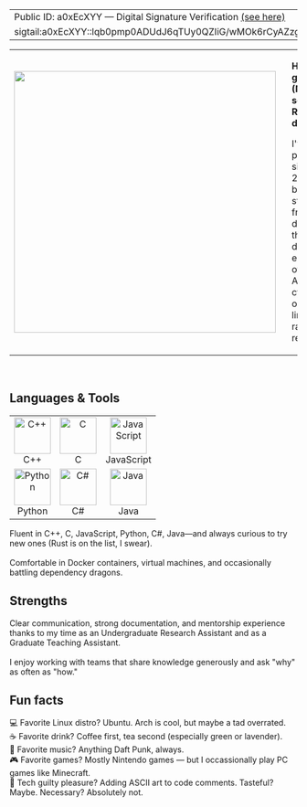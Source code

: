 <table>
  <tr>
    <td>Public ID: a0xEcXYY — Digital Signature Verification <a href="https://github.com/willnjohnson/SigTail">(see here)</a></td>
  </tr>
  <tr>
    <td>sigtail:a0xEcXYY::lqb0pmp0ADUdJ6qTUy0QZIiG/wMOk6rCyAZzgizMA2JgAb4DbMp861/8ejL4OXFONP+rqoZKLWE6ApQySfv6Ag==</td>
  </tr>
</table>
<table>
  <tr>
    <td>
      <img width="458" src="https://github.com/user-attachments/assets/585645fb-2d25-4a20-83c1-dd75de7e104c" />
    </td>
    <td style="vertical-align: top; padding-left: 20px;">
      <p><strong>Hi, I'm a UTK graduate (MSc) and a self-taught ReactJS developer.</strong></p>
      <p>
        I've enjoyed programming since maybe 2010. My biggest strength is frontend development, though I definitely enjoy all parts of software.
        Also enjoy cybersecurity, old stories, linguistics, random food recipes, etc.
      </p>
    </td>
  </tr>
</table>

<br>

<h2>Languages & Tools</h2>

<p>

<table>
  <tr>
    <td align="center">
      <img width="64" height="64" src="https://github.com/user-attachments/assets/bf7e472c-959f-4a8b-b08b-4240fe42ab3a" alt="C++" /><br>C++
    </td>
    <td align="center">
      <img width="64" height="64" src="https://github.com/user-attachments/assets/e4d87388-3c00-4695-bc41-0721c292b87d" alt="C" /><br>C
    </td>
    <td align="center">
      <img width="64" height="64" src="https://github.com/user-attachments/assets/37a006ab-d407-4380-83cd-71975bc3e869" alt="JavaScript" /><br>JavaScript
    </td>
  </tr>
  <tr>
    <td align="center">
      <img width="64" height="64" src="https://github.com/user-attachments/assets/b19c1bd7-a72d-4029-a436-c2f74dc3c985" alt="Python" /><br>Python
    </td>
    <td align="center">
      <img width="64" height="64" src="https://github.com/user-attachments/assets/e0f7bdaf-ae5b-4e12-a372-5b3c953b9f28" alt="C#" /><br>C#
    </td>
    <td align="center">
      <img width="64" height="64" src="https://github.com/user-attachments/assets/81054adb-3002-45d3-8795-39d3b28548d6" alt="Java" /><br>Java
    </td>
  </tr>
</table>

Fluent in C++, C, JavaScript, Python, C#, Java—and always curious to try new ones (Rust is on the list, I swear).<br><br>
Comfortable in Docker containers, virtual machines, and occasionally battling dependency dragons.
</p>

<h2>Strengths</h2>

<p>
Clear communication, strong documentation, and mentorship experience thanks to my time as an Undergraduate Research Assistant and as a Graduate Teaching Assistant.<br><br>
I enjoy working with teams that share knowledge generously and ask "why" as often as "how."
</p>

<h2>Fun facts</h2>

<p>
💻 Favorite Linux distro? Ubuntu. Arch is cool, but maybe a tad overrated.<br>
☕ Favorite drink? Coffee first, tea second (especially green or lavender).<br>
🎵 Favorite music? Anything Daft Punk, always.<br>
🎮 Favorite games? Mostly Nintendo games — but I occassionally play PC games like Minecraft.<br>
🧪 Tech guilty pleasure? Adding ASCII art to code comments. Tasteful? Maybe. Necessary? Absolutely not.<br>
</p>
